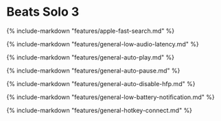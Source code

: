 # Beats Solo 3

{%
   include-markdown "features/apple-fast-search.md"
%}

{%
   include-markdown "features/general-low-audio-latency.md"
%}

{%
   include-markdown "features/general-auto-play.md"
%}

{%
   include-markdown "features/general-auto-pause.md"
%}

{%
   include-markdown "features/general-auto-disable-hfp.md"
%}

{%
   include-markdown "features/general-low-battery-notification.md"
%}

{%
   include-markdown "features/general-hotkey-connect.md"
%}